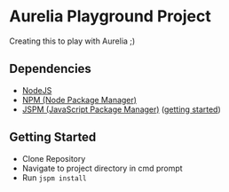 # Aurelia Playground Project

Creating this to play with Aurelia ;)


## Dependencies

- [NodeJS](https://nodejs.org/en/)
- [NPM (Node Package Manager)](http://blog.npmjs.org/post/85484771375/how-to-install-npm)
- [JSPM (JavaScript Package Manager)](http://jspm.io/) ([getting started](http://jspm.io/docs/getting-started.html))


## Getting Started

- Clone Repository
- Navigate to project directory in cmd prompt
- Run `jspm install`